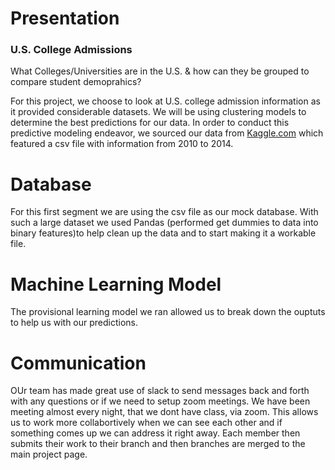 # Presentation
### U.S. College Admissions

What Colleges/Universities are in the U.S. & how can they be grouped to compare student demoprahics?

For this project, we choose to look at U.S. college admission information as it provided considerable datasets. We will be using clustering models to determine the best predictions for our data. In order to conduct this predictive modeling endeavor, we sourced our data from [Kaggle.com](https://www.kaggle.com/datasets/samsonqian/college-admissions) which featured a csv file with information from 2010 to 2014.

# Database
For this first segment we are using the csv file as our mock database. With such a large dataset we used Pandas (performed get dummies to data into binary features)to help clean up the data and to start making it a workable file.

# Machine Learning Model
The provisional learning model we ran allowed us to break down the ouptuts to help us with our predictions.

# Communication
OUr team has made great use of slack to send messages back and forth with any questions or if we need to setup zoom meetings. We have been meeting almost every night, that we dont have class, via zoom. This allows us to work more collabortively when we can see each other and if something comes up we can address it right away. Each member then submits their work to their branch and then branches are merged to the main project page.
